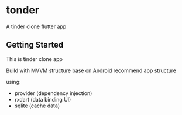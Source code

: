 # tonder

A tinder clone flutter app

## Getting Started

This is tinder clone app

Build with MVVM structure base on Android recommend app structure

using:
- provider (dependency injection)
- rxdart (data binding UI)
- sqlite (cache data)

